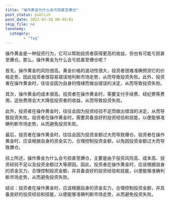 ```yaml
---
title: "操作黄金为什么会亏损甚至爆仓"
post_status: publish
post_date: 2023-07-18 00:49:01
skip_file: no
taxonomy:
  category:
        - "faq"
---
```


操作黄金是一种投资行为，它可以帮助投资者获得更高的收益，但也有可能亏损甚至爆仓。那么，操作黄金为什么会亏损甚至爆仓呢？

首先，操作黄金的风险很高。黄金价格的波动性很大，投资者很难准确预测它的价格走势，因此投资者很容易错误地判断市场走势，从而导致投资失败。此外，投资者在操作黄金时，往往会因为自身的情绪而做出错误的决定，从而导致投资失败。

其次，操作黄金的成本很高。投资者在操作黄金时，需要支付手续费、经纪费等费用，这些费用会大大降低投资者的收益，从而导致投资失败。

此外，投资者在操作黄金时，往往会因为投资经验不足而做出错误的决定，从而导致投资失败。投资者在操作黄金时，需要具备良好的投资经验和技能，以便能够准确判断市场走势，从而避免投资失败。

最后，投资者在操作黄金时，往往会因为投资金额过大而导致爆仓。投资者在操作黄金时，应该根据自身的资金实力，合理控制投资金额，以免因投资金额过大而导致爆仓。

综上所述，操作黄金为什么会亏损甚至爆仓，主要是由于投资风险高、成本高、投资经验不足以及投资金额过大等原因。因此，投资者在操作黄金时，应该根据自身的资金实力，合理控制投资金额，并具备良好的投资经验和技能，以便能够准确判断市场走势，从而避免投资失败。

结论：投资者在操作黄金时，应该根据自身的资金实力，合理控制投资金额，并具备良好的投资经验和技能，以便能够准确判断市场走势，从而避免投资失败。
